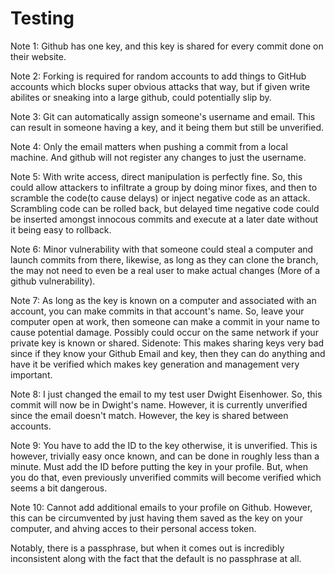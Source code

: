 # Testing

Note 1: Github has one key, and this key is shared for every commit done on their website.

Note 2: Forking is required for random accounts to add things to GitHub accounts which blocks super obvious attacks that way, but if given write abilites or sneaking into a large github, could potentially slip by.

Note 3: Git can automatically assign someone's username and email. This can result in someone having a key, and it being them but still be unverified.

Note 4: Only the email matters when pushing a commit from a local machine. And github will not register any changes to just the username.

Note 5: With write access, direct manipulation is perfectly fine. So, this could allow attackers to infiltrate a group by doing minor fixes, and then to scramble the code(to cause delays) or inject negative code as an attack. Scrambling code can be rolled back, but delayed time negative code could be inserted amongst innocous commits and execute at a later date without it being easy to rollback.

Note 6: Minor vulnerability with that someone could steal a computer and launch commits from there, likewise, as long as they can clone the branch, the may not need to even be a real user to make actual changes (More of a github vulnerability).

Note 7: As long as the key is known on a computer and associated with an account, you can make commits in that account's name. So, leave your computer open at work, then someone can make a commit in your name to cause potential damage. Possibly could occur on the same network if your private key is known or shared.
Sidenote: This makes sharing keys very bad since if they know your Github Email and key, then they can do anything and have it be verified which makes key generation and management very important.

Note 8: I just changed the email to my test user Dwight Eisenhower. So, this commit will now be in Dwight's name. However, it is currently unverified since the email doesn't match. However, the key is shared between accounts.

Note 9: You have to add the ID to the key otherwise, it is unverified. This is however, trivially easy once known, and can be done in roughly less than a minute. Must add the ID before putting the key in your profile. But, when you do that, even previously unverified commits will become verified which seems a bit dangerous.

Note 10: Cannot add additional emails to your profile on Github. However, this can be circumvented by just having them saved as the key on your computer, and ahving acces to their personal access token.

Notably, there is a passphrase, but when it comes out is incredibly inconsistent along with the fact that the default is no passphrase at all.
